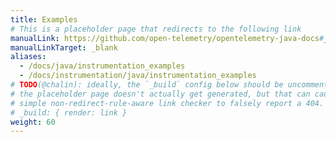 ```yaml
---
title: Examples
# This is a placeholder page that redirects to the following link
manualLink: https://github.com/open-telemetry/opentelemetry-java-docs#java-opentelemetry-examples
manualLinkTarget: _blank
aliases:
  - /docs/java/instrumentation_examples
  - /docs/instrumentation/java/instrumentation_examples
# TODO(@chalin): ideally, the `_build` config below should be uncommented so that
# the placeholder page doesn't actually get generated, but that can cause our
# simple non-redirect-rule-aware link checker to falsely report a 404.
# _build: { render: link }
weight: 60
---
```

